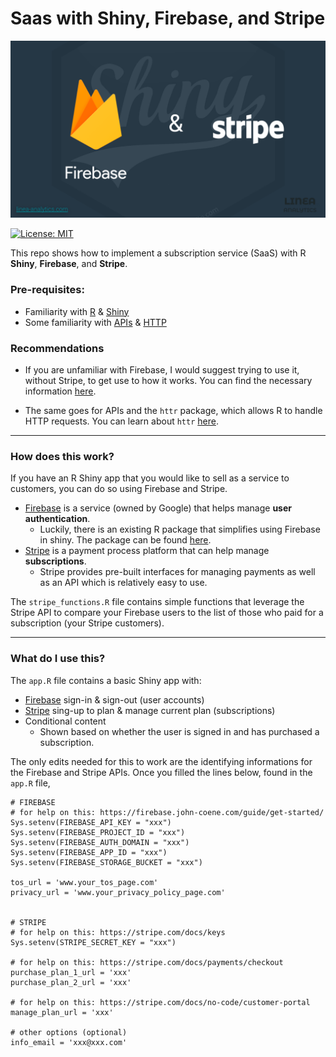 # Saas with Shiny, Firebase, and Stripe
 
![thumbnail](./img/thumbnail.png)

[![License: MIT](https://img.shields.io/badge/License-MIT-yellow.svg)](https://opensource.org/licenses/MIT)

This repo shows how to implement a subscription service (SaaS) with R **Shiny**, **Firebase**, and **Stripe**.

### Pre-requisites:
- Familiarity with [R](https://www.r-project.org/) & [Shiny](https://shiny.posit.co/)
- Some familiarity with [APIs](https://www.w3schools.com/js/js_api_intro.asp) & [HTTP](https://www.w3schools.com/whatis/whatis_http.asp)

### Recommendations
- If you are unfamiliar with Firebase, I would suggest trying to use it, without Stripe, to get use to how it works. You can find the necessary information [here](https://firebase.john-coene.com/).

- The same goes for APIs and the `httr` package, which allows R to handle HTTP requests. You can learn about `httr` [here](https://cran.r-project.org/web/packages/httr/vignettes/quickstart.html). 

---

### How does this work?
If you have an R Shiny app that you would like to sell as a service to customers, you can do so using Firebase and Stripe.
- [Firebase](https://firebase.google.com/) is a service (owned by Google) that helps manage **user authentication**.
    - Luckily, there is an existing R package that simplifies using Firebase in shiny. The package can be found [here](https://firebase.john-coene.com/).
- [Stripe](https://stripe.com/gb) is a payment process platform that can help manage **subscriptions**.
    - Stripe provides pre-built interfaces for managing payments as well as an API which is relatively easy to use.

The `stripe_functions.R` file contains simple functions that leverage the Stripe API to compare your Firebase users to the list of those who paid for a subscription (your Stripe customers).

---

### What do I use this?
The `app.R` file contains a basic Shiny app with:
- [Firebase](https://firebase.google.com/) sign-in & sign-out (user accounts)
- [Stripe](https://stripe.com/gb) sing-up to plan & manage current plan (subscriptions)
- Conditional content 
    - Shown based on whether the user is signed in and has purchased a subscription.

The only edits needed for this to work are the identifying informations for the Firebase and Stripe APIs. Once you filled the lines below, found in the `app.R` file, 

```
# FIREBASE
# for help on this: https://firebase.john-coene.com/guide/get-started/
Sys.setenv(FIREBASE_API_KEY = "xxx")
Sys.setenv(FIREBASE_PROJECT_ID = "xxx")
Sys.setenv(FIREBASE_AUTH_DOMAIN = "xxx")
Sys.setenv(FIREBASE_APP_ID = "xxx")
Sys.setenv(FIREBASE_STORAGE_BUCKET = "xxx")

tos_url = 'www.your_tos_page.com'
privacy_url = 'www.your_privacy_policy_page.com' 


# STRIPE
# for help on this: https://stripe.com/docs/keys
Sys.setenv(STRIPE_SECRET_KEY = "xxx")

# for help on this: https://stripe.com/docs/payments/checkout
purchase_plan_1_url = 'xxx'
purchase_plan_2_url = 'xxx'

# for help on this: https://stripe.com/docs/no-code/customer-portal
manage_plan_url = 'xxx'

# other options (optional)
info_email = 'xxx@xxx.com'

```
